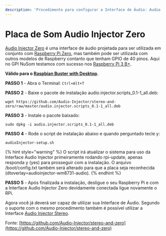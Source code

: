 ```yaml
---
description: 'Procedimento para configurar a Interface de Áudio: Audio Injector ZERO'
---
```


# Placa de Som Audio Injector Zero

[Audio Injector Zero](http://www.audioinjector.net/rpi-zero) é uma interface de áudio projetada para ser utilizada em conjunto com [Raspberry Pi Zero](https://www.raspberrypi.org/products/raspberry-pi-zero/), mas também pode ser utilizada com outros modelos de Raspberry contanto que tenham GPIO de 40 pinos. Aqui no GPI NuSom testamos com sucesso nos [Raspberry Pi 3 B+](https://www.raspberrypi.org/products/raspberry-pi-3-model-b-plus/).

**Válido para o **[**Raspbian Buster with Desktop**](https://www.raspberrypi.org/downloads/raspbian/)**.**



**PASSO 1** - Abra o Terminal: `Ctrl+Alt+T`

**PASSO 2** - Baixe o pacote de instalação audio.injector.scripts\_0.1-1\_all.deb:

```
wget https://github.com/Audio-Injector/stereo-and-zero/raw/master/audio.injector.scripts_0.1-1_all.deb
```

**PASSO 3** - Instale o pacote baixado:

```
sudo dpkg -i audio.injector.scripts_0.1-1_all.deb
```

**PASSO 4** - Rode o script de instalação abaixo e quando perguntado tecle y:

```
audioInjector-setup.sh
```

{% hint style="warning" %}
O script irá atualizar o sistema para uso da Interface Audio Injector primeiramente rodando rpi-update, apenas responda y (yes) para prosseguir com a instalação. O arquivo /boot/config.txt também será alterado para que a placa seja reconhecida (dtoverlay=audioinjector-wm8731-audio).
{% endhint %}

**PASSO 5** - Após finalizada a instalação, desligue o seu Raspberry Pi e com a Interface Audio Injector Zero devidamente conectada ligue novamente o RPi.



Agora você já deverá ser capaz de utilizar sua Interface de Áudio. Segundo o suporte com o mesmo procedimento também é possível utilizar a Interface [Audio Injector Stereo](http://www.audioinjector.net/rpi-hat).





Fonte: [https://github.com/Audio-Injector/stereo-and-zero](https://github.com/Audio-Injector/stereo-and-zero)



